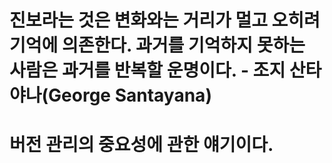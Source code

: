 # 진보라는 것은 변화와는 거리가 멀고 오히려 기억에 의존한다. 과거를 기억하지 못하는 사람은 과거를 반복할 운명이다. - 조지 산타야나(George Santayana)

# 버전 관리의 중요성에 관한 얘기이다.
